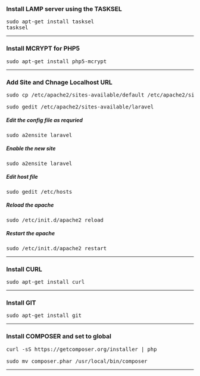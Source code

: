 <h3>Install LAMP server using the TASKSEL</h3>
<pre>
sudo apt-get install tasksel
tasksel
</pre>

<hr/>
<h3>Install MCRYPT for PHP5</h3>
<pre>
sudo apt-get install php5-mcrypt
</pre>
<hr/>


<h3>Add Site and Chnage Localhost URL</h3>
<pre>
sudo cp /etc/apache2/sites-available/default /etc/apache2/sites-available/laravel <br/>
sudo gedit /etc/apache2/sites-available/laravel
</pre>

<h5>Edit the config file as requried</h5>
<pre>
sudo a2ensite laravel
</pre>

<h5>Enable the new site</h5>
<pre>
sudo a2ensite laravel
</pre>

<h5>Edit host file</h5>
<pre>
sudo gedit /etc/hosts
</pre>

<h5>Reload the apache</h5>
<pre>
sudo /etc/init.d/apache2 reload
</pre>

<h5>Restart the apache</h5>
<pre>
sudo /etc/init.d/apache2 restart
</pre>

<hr/>

<h3>Install CURL</h3>
<pre>
sudo apt-get install curl
</pre>

<hr/>

<h3>Install GIT</h3>
<pre>
sudo apt-get install git
</pre>

<hr/>

<h3>Install COMPOSER and set to global</h3>
<pre>
curl -sS https://getcomposer.org/installer | php <br/>
sudo mv composer.phar /usr/local/bin/composer
</pre>


<hr/>
